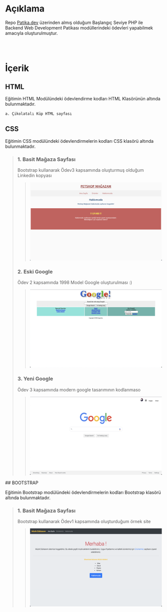 # Açıklama

Repo [Patika.dev](https://www.patika.dev/) üzerinden almış olduğum Başlangıç Seviye PHP ile Backend Web Development Patikası modüllerindeki ödevleri yapabilmek amacıyla oluşturulmuştur.

<br>
<br>

İçerik
==============
## HTML

Eğitimin HTML Modülündeki ödevlendirme kodları HTML Klasörünün altında bulunmaktadır.

    a. Çikolatalı Küp HTML sayfası

## CSS

Eğitimin CSS modülündeki ödevlendirmelerin kodları CSS klasörü altında bulunmaktadır.
    
> ### 1. Basit Mağaza Sayfası
> 
> Bootstrap kullanarak Ödev3 kapsamında oluşturmuş olduğum Linkedin kopyası
>> <img src="https://raw.githubusercontent.com/ElifBahar/Patika.dev-BaslangicSeviyePHP/master/CSS/odev1/odev1ProjectImage.png" height="250" width="450" >
>
> ### 2. Eski Google
> 
> Ödev 2 kapsamında 1998 Model Google oluşturulması :)
>> <img src="https://raw.githubusercontent.com/ElifBahar/Patika.dev-BaslangicSeviyePHP/master/CSS/odev2/odev2ProjectImage.png" height="250" width="450" >
>
> ### 3. Yeni Google
>
> Ödev 3 kapsamında modern google tasarımının kodlanmaso
>> <img src="https://raw.githubusercontent.com/ElifBahar/Patika.dev-BaslangicSeviyePHP/master/CSS/odev3/assets/odev3ProjectImage.png" height="250" width="450">

## BOOTSTRAP

Eğitimin Bootstrap modülündeki ödevlendirmelerin kodları Bootstrap klasörü altında bulunmaktadır.

> ### 1. Basit Mağaza Sayfası
> 
> Bootstrap kullanarak Ödev1 kapsamında oluşturduğum örnek site
>> <img src="https://raw.githubusercontent.com/ElifBahar/Patika.dev-BaslangicSeviyePHP/master/BOOTSTRAP/odev1/odev1ProjectImage.png" height="250" width="450" >
>
